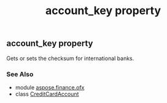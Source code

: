 ﻿---
title: account_key property
second_title: Aspose.Finance for Python via .NET API References
description: 
type: docs
weight: 40
url: /python-net/aspose.finance.ofx/creditcardaccount/account_key/
is_root: false
---

## account_key property


Gets or sets the checksum for international banks.

### See Also
* module [aspose.finance.ofx](../../)
* class [CreditCardAccount](/finance/python-net/aspose.finance.ofx/creditcardaccount)
